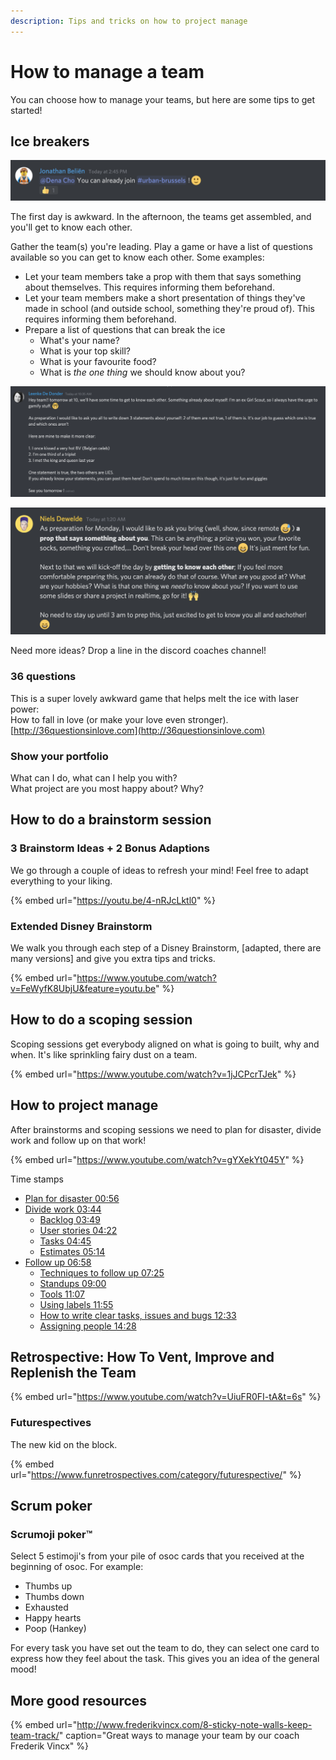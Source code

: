 ```yaml
---
description: Tips and tricks on how to project manage
---
```


# How to manage a team

You can choose how to manage your teams, but here are some tips to get started!

## Ice breakers

![Our coach Jonathan guiding a student arriving on Discord for the first time](.gitbook/assets/screenshot-2020-07-01-at-14.46.23.png)

The first day is awkward. In the afternoon, the teams get assembled, and you'll get to know each other.

Gather the team\(s\) you're leading. Play a game or have a list of questions available so you can get to know each other. Some examples:

* Let your team members take a prop with them that says something about themselves. This requires informing them beforehand.
* Let your team members make a short presentation of things they've made in school \(and outside school, something they're proud of\). This requires informing them beforehand.
* Prepare a list of questions that can break the ice
  * What's your name?
  * What is your top skill?
  * What is your favourite food?
  * What is _the one thing_ we should know about you?

![A great example by our coach Leenke De Donder](.gitbook/assets/screenshot-2020-07-05-at-11.09.31.png)

![Another wonderful example by our coach Niels](.gitbook/assets/screenshot-2020-07-05-at-10.00.23.png)



Need more ideas? Drop a line in the discord coaches channel!

### 36 questions

This is a super lovely awkward game that helps melt the ice with laser power:  
How to fall in love \(or make your love even stronger\). [http://36questionsinlove.com](http://36questionsinlove.com)

### Show your portfolio

What can I do, what can I help you with?  
What project are you most happy about? Why?

## How to do a brainstorm session

### 3 Brainstorm Ideas + 2 Bonus Adaptions

We go through a couple of ideas to refresh your mind! Feel free to adapt everything to your liking.

{% embed url="https://youtu.be/4-nRJcLktl0" %}

### Extended Disney Brainstorm

We walk you through each step of a Disney Brainstorm, \[adapted, there are many versions\] and give you extra tips and tricks.

{% embed url="https://www.youtube.com/watch?v=FeWyfK8UbjU&feature=youtu.be" %}

## How to do a scoping session

Scoping sessions get everybody aligned on what is going to built, why and when. It's like sprinkling fairy dust on a team.

{% embed url="https://www.youtube.com/watch?v=1jJCPcrTJek" %}

## How to project manage

After brainstorms and scoping sessions we need to plan for disaster, divide work and follow up on that work!

{% embed url="https://www.youtube.com/watch?v=gYXekYt045Y" %}

Time stamps

* [Plan for disaster 00:56](https://www.youtube.com/watch?v=gYXekYt045Y&feature=youtu.be&t=56)
* [Divide work 03:44](https://www.youtube.com/watch?v=gYXekYt045Y&feature=youtu.be&t=224) 
  * [Backlog 03:49](https://youtu.be/gYXekYt045Y?t=228)
  * [User stories 04:22](https://youtu.be/gYXekYt045Y?t=262)
  * [Tasks 04:45](https://youtu.be/gYXekYt045Y?t=284)
  * [Estimates 05:14](https://youtu.be/gYXekYt045Y?t=314)
* [Follow up 06:58](https://youtu.be/gYXekYt045Y?t=418)
  * [Techniques to follow up 07:25](https://youtu.be/gYXekYt045Y?t=445)
  * [Standups 09:00](https://youtu.be/gYXekYt045Y?t=540)
  * [Tools 11:07](https://youtu.be/gYXekYt045Y?t=667)
  * [Using labels 11:55](https://youtu.be/gYXekYt045Y?t=715)
  * [How to write clear tasks, issues and bugs 12:33](https://youtu.be/gYXekYt045Y?t=753)
  * [Assigning people 14:28](https://youtu.be/gYXekYt045Y?t=869)

## Retrospective: How To Vent, Improve and Replenish the Team

{% embed url="https://www.youtube.com/watch?v=UiuFR0FI-tA&t=6s" %}

### Futurespectives

The new kid on the block.

{% embed url="https://www.funretrospectives.com/category/futurespective/" %}

## Scrum poker

### Scrumoji poker™️

Select 5 estimoji's from your pile of osoc cards that you received at the beginning of osoc. For example:

* Thumbs up
* Thumbs down
* Exhausted
* Happy hearts
* Poop \(Hankey\)

For every task you have set out the team to do, they can select one card to express how they feel about the task. This gives you an idea of the general mood!

## More good resources

{% embed url="http://www.frederikvincx.com/8-sticky-note-walls-keep-team-track/" caption="Great ways to manage your team by our coach Frederik Vincx" %}







